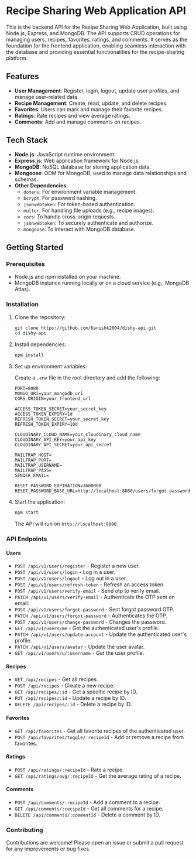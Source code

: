 # Recipe Sharing Web Application API

This is the backend API for the Recipe Sharing Web Application, built using Node.js, Express, and MongoDB. The API supports CRUD operations for managing users, recipes, favorites, ratings, and comments. It serves as the foundation for the frontend application, enabling seamless interaction with the database and providing essential functionalities for the recipe-sharing platform.

## Features

- **User Management**: Register, login, logout, update user profiles, and manage user-related data.
- **Recipe Management**: Create, read, update, and delete recipes.
- **Favorites**: Users can mark and manage their favorite recipes.
- **Ratings**: Rate recipes and view average ratings.
- **Comments**: Add and manage comments on recipes.

## Tech Stack

- **Node.js**: JavaScript runtime environment.
- **Express.js**: Web application framework for Node.js.
- **MongoDB**: NoSQL database for storing application data.
- **Mongoose**: ODM for MongoDB, used to manage data relationships and schemas.
- **Other Dependencies**:
  - `dotenv`: For environment variable management.
  - `bcrypt`: For password hashing.
  - `jsonwebtoken`: For token-based authentication.
  - `multer`: For handling file uploads (e.g., recipe images).
  - `cors`: To handle cross-origin requests.
  - `jsonwebtoken`: To securely authenticate and authorize.
  - `mongoose`: To interact with MongoDB database.

## Getting Started

### Prerequisites

- Node.js and npm installed on your machine.
- MongoDB instance running locally or on a cloud service (e.g., MongoDB Atlas).

### Installation

1. Clone the repository:

   ```bash
   git clone https://github.com/Kanishk2004/dishy-api.git
   cd dishy-api
   ```

2. Install dependencies:

   ```bash
   npm install
   ```

3. Set up environment variables:

   Create a `.env` file in the root directory and add the following:

   ```env
   PORT=8080
   MONGO_URI=your_mongodb_uri
   CORS_ORIGIN=your_frontend_url

   ACCESS_TOKEN_SECRET=your_secret_key
   ACCESS_TOKEN_EXPIRY=1d
   REFRESH_TOKEN_SECRET=your_secret_key
   REFRESH_TOKEN_EXPIRY=10d

   CLOUDINARY_CLOUD_NAME=your_cloudinary_cloud_name
   CLOUDINARY_API_KEY=your_api_key
   CLOUDINARY_API_SECRET=your_api_secret

   MAILTRAP_HOST=
   MAILTRAP_PORT=
   MAILTRAP_USERNAME=
   MAILTRAP_PASS=
   SENDER_EMAIL=

   RESET_PASSWORD_EXPIRATION=3600000
   RESET_PASSWORD_BASE_URL=http://localhost:8080/users/forgot-password

   ```

4. Start the application:

   ```bash
   npm start
   ```

   The API will run on `http://localhost:8080`.

### API Endpoints

#### Users

- `POST /api/v1/users/register` - Register a new user.
- `POST /api/v1/users/login` - Log in a user.
- `POST /api/v1/users/logout` - Log out in a user.
- `POST /api/v1/users/refresh-token` - Refresh an access token.
- `POST /api/v1/users/verify-email` - Send otp to verify email.
- `PATCH /api/v1/users/verify-email` - Authenticate the OTP sent on email.
- `POST /api/v1/users/forgot-password` - Sent forgot password OTP.
- `PATCH /api/v1/users/forgot-password` - Authenticates the OTP.
- `POST /api/v1/users/change-password` - Changes the password.
- `GET /api/v1/users/me` - Get the authenticated user's profile.
- `PATCH /api/v1/users/update-account` - Update the authenticated user's profile.
- `PATCH /api/v1/users/avatar` - Update the user avatar.
- `GET /api/v1/users/u/:username` - Get the user profile.

#### Recipes

- `GET /api/recipes` - Get all recipes.
- `POST /api/recipes` - Create a new recipe.
- `GET /api/recipes/:id` - Get a specific recipe by ID.
- `PUT /api/recipes/:id` - Update a recipe by ID.
- `DELETE /api/recipes/:id` - Delete a recipe by ID.

#### Favorites

- `GET /api/favorites` - Get all favorite recipes of the authenticated user.
- `POST /api/favorites/toggle/:recipeId` - Add or remove a recipe from favorites.

#### Ratings

- `POST /api/ratings/:recipeId` - Rate a recipe.
- `GET /api/ratings/avg/:recipeId` - Get the average rating of a recipe.

#### Comments

- `POST /api/comments/:recipeId` - Add a comment to a recipe.
- `GET /api/comments/:recipeId` - Get all comments for a recipe.
- `DELETE /api/comments/:commentId` - Delete a comment by ID.

### Contributing

Contributions are welcome! Please open an issue or submit a pull request for any improvements or bug fixes.